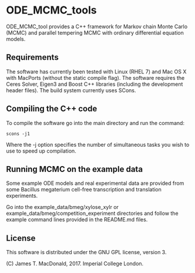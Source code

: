 # ODE\_MCMC\_tools

ODE\_MCMC\_tool provides a C++ framework for Markov chain Monte Carlo (MCMC) and parallel tempering MCMC with ordinary differential equation models.

## Requirements

The software has currently been tested with Linux (RHEL 7) and Mac OS X with MacPorts (without the static compile flag). The software requires the Ceres Solver, Eigen3 and Boost C++ libraries (including the development header files). The build system currently uses SCons.

## Compiling the C++ code

To compile the software go into the main directory and run the command:
```
scons -j1 
```

Where the -j option specifies the number of simultaneous tasks you wish to use to speed up compilation.

## Running MCMC on the example data 

Some example ODE models and real experimental data are provided from some Bacillus megaterium cell-free transcription and translation experiments.

Go into the example\_data/bmeg/xylose\_xylr or example\_data/bmeg/competition\_experiment directories and follow the example command lines provided in the README.md files.

## License

This software is distributed under the GNU GPL license, version 3.

(C) James T. MacDonald, 2017. 
Imperial College London.





